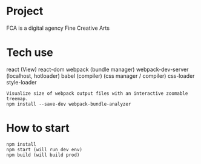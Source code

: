 # Project
FCA is a digital agency Fine Creative Arts

# Tech use
react (View)
react-dom
webpack (bundle manager)
webpack-dev-server (localhost, hotloader)
babel (compiler)
(css manager / compiler)
css-loader
style-loader
```
Visualize size of webpack output files with an interactive zoomable treemap.
npm install --save-dev webpack-bundle-analyzer
```
# How to start
```
npm install
npm start (will run dev env)
npm build (will build prod)
```

